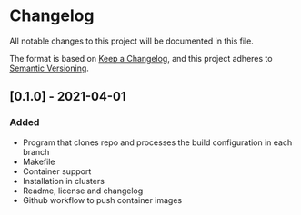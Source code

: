 # Changelog
All notable changes to this project will be documented in this file.

The format is based on [Keep a Changelog](https://keepachangelog.com/en/1.0.0/),
and this project adheres to [Semantic Versioning](https://semver.org/spec/v2.0.0.html).

## [0.1.0] - 2021-04-01
### Added
- Program that clones repo and processes the build configuration in each branch
- Makefile
- Container support
- Installation in clusters
- Readme, license and changelog
- Github workflow to push container images
